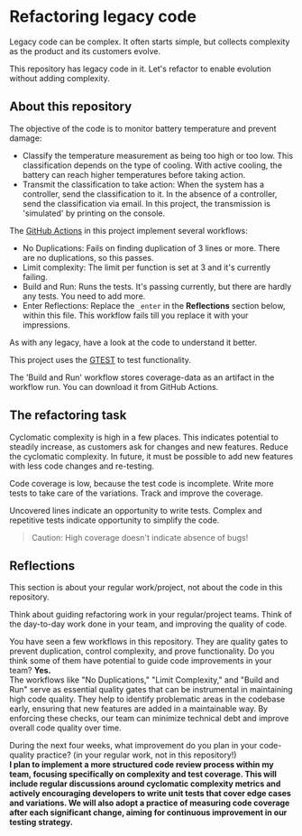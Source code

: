 # Refactoring legacy code

Legacy code can be complex. It often starts simple, but collects complexity as the product and its customers evolve.

This repository has legacy code in it. Let's refactor to enable evolution without adding complexity.

## About this repository

The objective of the code is to monitor battery temperature and prevent damage:

- Classify the temperature measurement as being too high or too low. This classification depends on the type of cooling. With active cooling, the battery can reach higher temperatures before taking action.
- Transmit the classification to take action: When the system has a controller, send the classification to it. In the absence of a controller, send the classification via email. In this project, the transmission is 'simulated' by printing on the console.

The [GitHub Actions](https://docs.github.com/en/actions) in this project implement several workflows:

- No Duplications: Fails on finding duplication of 3 lines or more. There are no duplications, so this passes.
- Limit complexity: The limit per function is set at 3 and it's currently failing.
- Build and Run: Runs the tests. It's passing currently, but there are hardly any tests. You need to add more.
- Enter Reflections: Replace the `_enter` in the **Reflections** section below, within this file. This workflow fails till you replace it with your impressions.

As with any legacy, have a look at the code to understand it better.

This project uses the
[GTEST](https://google.github.io/googletest/)
to test functionality.

The 'Build and Run' workflow stores coverage-data as an artifact in the workflow run. You can download it from GitHub Actions.

## The refactoring task

Cyclomatic complexity is high in a few places. This indicates potential to steadily increase, as customers ask for changes and new features. Reduce the cyclomatic complexity. In future, it must be possible to add new features with less code changes and re-testing.

Code coverage is low, because the test code is incomplete. Write more tests to take care of the variations. Track and improve the coverage.

Uncovered lines indicate an opportunity to write tests. Complex and repetitive tests indicate opportunity to simplify the code.

> Caution: High coverage doesn't indicate absence of bugs!

## Reflections

This section is about your regular work/project, not about the code in this repository.

Think about guiding refactoring work in your regular/project teams. Think of the day-to-day work done in your team, and improving the quality of code.

You have seen a few workflows in this repository. They are quality gates to prevent duplication, control complexity, and prove functionality. Do you think some of them have potential to guide code improvements in your team? **Yes.**  
The workflows like "No Duplications," "Limit Complexity," and "Build and Run" serve as essential quality gates that can be instrumental in maintaining high code quality. They help to identify problematic areas in the codebase early, ensuring that new features are added in a maintainable way. By enforcing these checks, our team can minimize technical debt and improve overall code quality over time.

During the next four weeks, what improvement do you plan in your code-quality practice? (in your regular work, not in this repository!)  
**I plan to implement a more structured code review process within my team, focusing specifically on complexity and test coverage. This will include regular discussions around cyclomatic complexity metrics and actively encouraging developers to write unit tests that cover edge cases and variations. We will also adopt a practice of measuring code coverage after each significant change, aiming for continuous improvement in our testing strategy.**
